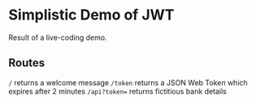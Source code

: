 # Simplistic Demo of JWT

Result of a live-coding demo.

## Routes
`/` returns a welcome message
`/token` returns a JSON Web Token which expires after 2 minutes
`/api?token=`<token> returns fictitious bank details
